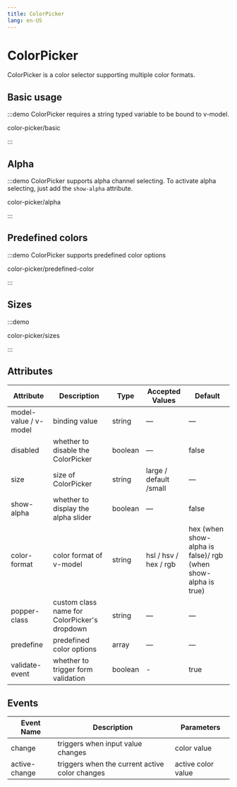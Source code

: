 ```yaml
---
title: ColorPicker
lang: en-US
---
```


# ColorPicker

ColorPicker is a color selector supporting multiple color formats.

## Basic usage

:::demo ColorPicker requires a string typed variable to be bound to v-model.

color-picker/basic

:::

## Alpha

:::demo ColorPicker supports alpha channel selecting. To activate alpha selecting, just add the `show-alpha` attribute.

color-picker/alpha

:::

## Predefined colors

:::demo ColorPicker supports predefined color options

color-picker/predefined-color

:::

## Sizes

:::demo

color-picker/sizes

:::

## Attributes

| Attribute             | Description                                  | Type    | Accepted Values        | Default                                                       |
| --------------------- | -------------------------------------------- | ------- | ---------------------- | ------------------------------------------------------------- |
| model-value / v-model | binding value                                | string  | —                      | —                                                             |
| disabled              | whether to disable the ColorPicker           | boolean | —                      | false                                                         |
| size                  | size of ColorPicker                          | string  | large / default /small | —                                                             |
| show-alpha            | whether to display the alpha slider          | boolean | —                      | false                                                         |
| color-format          | color format of v-model                      | string  | hsl / hsv / hex / rgb  | hex (when show-alpha is false)/ rgb (when show-alpha is true) |
| popper-class          | custom class name for ColorPicker's dropdown | string  | —                      | —                                                             |
| predefine             | predefined color options                     | array   | —                      | —                                                             |
| validate-event        | whether to trigger form validation           | boolean | -                      | true                                                          |

## Events

| Event Name    | Description                                    | Parameters         |
| ------------- | ---------------------------------------------- | ------------------ |
| change        | triggers when input value changes              | color value        |
| active-change | triggers when the current active color changes | active color value |
